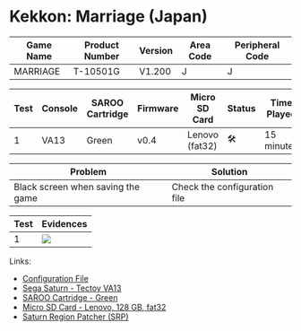 # Kekkon: Marriage (Japan)

| Game Name | Product Number | Version | Area Code | Peripheral Code |
| --------- | -------------- | ------- | --------- | --------------- |
| MARRIAGE  | T-10501G       | V1.200  | J         | J               |

| Test | Console | SAROO Cartridge | Firmware | Micro SD Card  | Status              | Time Played |
| ---- | ------- | --------------- | -------- | -------------- | ------------------- | ----------- |
| 1    | VA13    | Green           | v0.4     | Lenovo (fat32) | :hammer_and_wrench: | 15 minutes  |

| Problem                           | Solution                     |
| --------------------------------- | ---------------------------- |
| Black screen when saving the game | Check the configuration file |

| Test | Evidences                                                                                        |
| ---- | ------------------------------------------------------------------------------------------------ |
| 1    | [![](https://img.youtube.com/vi/k3l_6IHQJH8/0.jpg)](https://www.youtube.com/watch?v=k3l_6IHQJH8) |

Links:

- [Configuration File](https://github.com/williamdsw/saroo-configuration-list/blob/master/Regions/Retails/Japan/T-10501G/README.md)
- [Sega Saturn - Tectoy VA13](../../../Info/Consoles/VA13/README.md)
- [SAROO Cartridge - Green](../../../Info/Cartridges/RetroGameParadiseStore/1.32F/README.md)
- [Micro SD Card - Lenovo, 128 GB, fat32](../../../Info/SdCards/Lenovo/128GB/fat32/README.md)
- [Saturn Region Patcher (SRP)](https://segaxtreme.net/resources/saturn-region-patcher.81/download)
